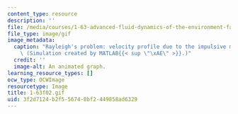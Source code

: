 ```yaml
---
content_type: resource
description: ''
file: /media/courses/1-63-advanced-fluid-dynamics-of-the-environment-fall-2002/3f2d7124b2f556748bf2449858ad6329_1-63f02.gif
file_type: image/gif
image_metadata:
  caption: "Rayleigh's problem: velocity profile due to the impulsive motion of x-plane.\
    \ (Simulation created by MATLAB{{< sup \"\xAE\" >}}.)"
  credit: ''
  image-alt: An animated graph.
learning_resource_types: []
ocw_type: OCWImage
resourcetype: Image
title: 1-63f02.gif
uid: 3f2d7124-b2f5-5674-8bf2-449858ad6329
---
```

